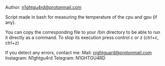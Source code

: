 Author: n1ghtgu4rd@protonmail.com

Script made in bash for measuring the temperature of the cpu and gpu (if any).

You can copy the corresponding file to your /bin directory to be able to run it directly as a command.
To stop its execution press control c or z (ctrl+c, ctrl+z)

If you detect any errors, contact me:
Mail: nightguard@protonmail.com
Instagram: N1ghtgu4rd
Telegram: N1GHTGU4RD
